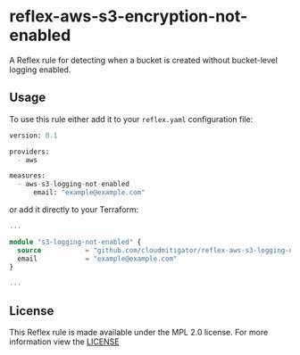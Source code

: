 # reflex-aws-s3-encryption-not-enabled

A Reflex rule for detecting when a bucket is created without bucket-level logging enabled.

## Usage

To use this rule either add it to your `reflex.yaml` configuration file:

```terraform
version: 0.1

providers:
  - aws

measures:
  - aws-s3-logging-not-enabled
      email: "example@example.com"
```

or add it directly to your Terraform:

```terraform
...

module "s3-logging-not-enabled" {
  source           = "github.com/cloudmitigator/reflex-aws-s3-logging-not-enabled"
  email            = "example@example.com"
}

...
```

## License

This Reflex rule is made available under the MPL 2.0 license. For more information view the [LICENSE](https://github.com/cloudmitigator/reflex-aws-enforce-s3-encryption/blob/master/LICENSE)
